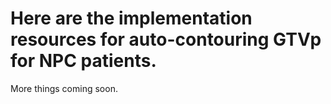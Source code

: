 # Here are the implementation resources for auto-contouring GTVp for NPC patients.
More things coming soon.
